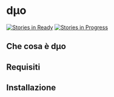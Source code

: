 # dµo

[![Stories in Ready](https://badge.waffle.io/DuoMes/duo.svg?label=ready&title=Ready)](http://waffle.io/DuoMes/duo) [![Stories in Progress](https://badge.waffle.io/DuoMes/duo.svg?label=in%20progress&title=in%20progress)](http://waffle.io/DuoMes/duo) 

## Che cosa è dµo

## Requisiti

## Installazione
